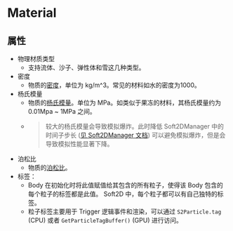 # Material

## 属性

- 物理材质类型
  - 支持流体、沙子、弹性体和雪这几种类型。
- 密度
  - 物质的[密度](https://en.wikipedia.org/wiki/Density)，单位为 kg/m^3。常见的材料如水的密度为1000。
- 杨氏模量
  - 物质的[杨氏模量](https://en.wikipedia.org/wiki/Young%27s_modulus)。单位为 MPa。如类似于果冻的材料，其杨氏模量约为 0.01Mpa ~ 1MPa 之间。
  - > 较大的杨氏模量会导致模拟爆炸。此时降低 Soft2DManager 中的 时间子步长 ([见 Soft2DManager 文档](./Soft2DManager.md)) 可以避免模拟爆炸，但是会导致模拟性能显著下降。
- 泊松比
  - 物质的[泊松比](https://en.wikipedia.org/wiki/Poisson%27s_ratio)。
- 标签：
  - Body 在初始化时将此值赋值给其包含的所有粒子，使得该 Body 包含的每个粒子的标签都是此值。 Soft2D 中，每个粒子都可以有自己独特的标签。
  - 粒子标签主要用于 Trigger 逻辑事件和渲染，可以通过 `S2Particle.tag` (CPU) 或者 `GetParticleTagBuffer()` (GPU) 进行访问。